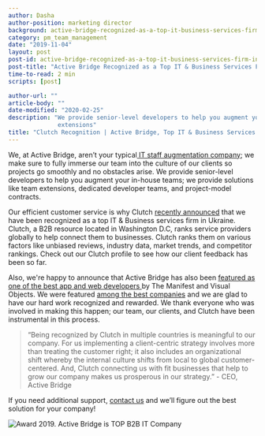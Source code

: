 ```yaml
---
author: Dasha
author-position: marketing director
background: active-bridge-recognized-as-a-top-it-business-services-firm-in-ukraine-by-clutch-back
category: pm_team_management
date: "2019-11-04"
layout: post
post-id: active-bridge-recognized-as-a-top-it-business-services-firm-in-ukraine-by-clutch
post-title: "Active Bridge Recognized as a Top IT & Business Services Firm in Ukraine by Clutch"
time-to-read: 2 min
scripts: [post]

author-url: ""
article-body: ""
date-modified: "2020-02-25"
description: "We provide senior-level developers to help you augment your in-house teams; we provide solutions like team
              extensions"
title: "Clutch Recognition | Active Bridge, Top IT & Business Services Firm in Ukraine"
---
```


We, at Active Bridge, aren’t your typical[ IT staff augmentation company](https://activebridge.org/blog/what-is-it-staff-augmentation-an-efficient-solution-to-extend-your-dev-team); we make sure to fully immerse our team into the culture of our clients so projects go smoothly and no obstacles arise. 
We provide senior-level developers to help you augment your in-house teams; we provide solutions like team extensions, dedicated developer teams, and project-model contracts.

Our efficient customer service is why Clutch [recently announced](https://clutch.co/ua/web-developers) that we have been recognized as a top IT & Business services firm in Ukraine.
Clutch, a B2B resource located in Washington D.C, ranks service providers globally to help connect them to businesses. Clutch ranks them on various factors like unbiased reviews, industry data, market trends, and competitor rankings. Check out our Clutch profile to see how our client feedback has been so far.

Also, we're happy to announce that Active Bridge has also been [featured as one of the best app and web developers ](https://visualobjects.com/ua/web-development/top-web-developers?page=4) by The Manifest and Visual Objects. We were featured [among the best companies](http://themanifest.com/ua/app-development/companies#activebridge) and we are glad to have our hard work recognized and rewarded. 
We thank everyone who was involved in making this happen; our team, our clients, and Clutch have been instrumental in this process.

> “Being recognized by Clutch in multiple countries is meaningful to our company. For us implementing a client-centric strategy involves more than treating the customer right; it also includes an organizational shift whereby the internal culture shifts from local to global customer-centered. And, Clutch connecting us with fit businesses that help to grow our company makes us prosperous in our strategy.” - CEO, Active Bridge

If you need additional support, [contact us](https://activebridge.org/contact) and we’ll figure out the best solution for your company!

![Award 2019. Active Bridge is TOP B2B  IT Company](https://i.imgur.com/fFk0HSH.png)

